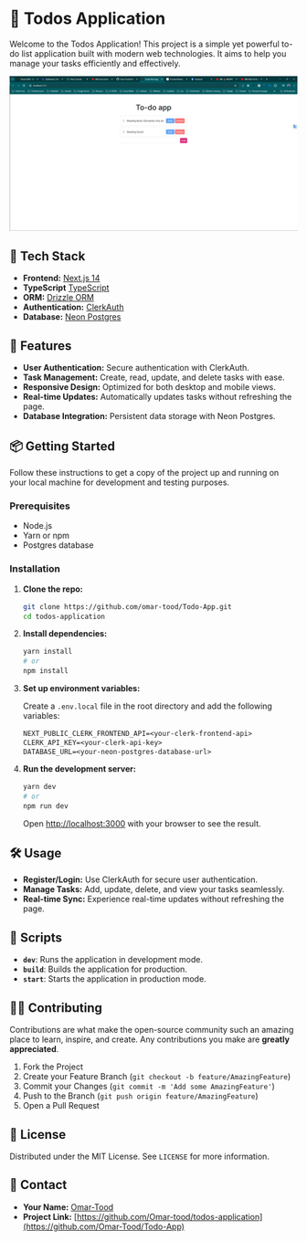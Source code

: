 
# 📝 Todos Application

Welcome to the Todos Application! This project is a simple yet powerful to-do list application built with modern web technologies. It aims to help you manage your tasks efficiently and effectively.

![Todos Application Screenshot](./public/Screenshot%202024-05-29%20233325.png)


## 🚀 Tech Stack

- **Frontend:** [Next.js 14](https://nextjs.org/)
- **TypeScript** [TypeScript](https://www.typescriptlang.org/)
- **ORM:** [Drizzle ORM](https://github.com/drizzle-team/drizzle-orm)
- **Authentication:** [ClerkAuth](https://clerk.dev/)
- **Database:** [Neon Postgres](https://neon.tech/)

## 🌟 Features

- **User Authentication:** Secure authentication with ClerkAuth.
- **Task Management:** Create, read, update, and delete tasks with ease.
- **Responsive Design:** Optimized for both desktop and mobile views.
- **Real-time Updates:** Automatically updates tasks without refreshing the page.
- **Database Integration:** Persistent data storage with Neon Postgres.

## 📦 Getting Started

Follow these instructions to get a copy of the project up and running on your local machine for development and testing purposes.

### Prerequisites

- Node.js
- Yarn or npm
- Postgres database

### Installation

1. **Clone the repo:**

    ```sh
    git clone https://github.com/omar-tood/Todo-App.git
    cd todos-application
    ```

2. **Install dependencies:**

    ```sh
    yarn install
    # or
    npm install
    ```

3. **Set up environment variables:**

    Create a `.env.local` file in the root directory and add the following variables:

    ```env
    NEXT_PUBLIC_CLERK_FRONTEND_API=<your-clerk-frontend-api>
    CLERK_API_KEY=<your-clerk-api-key>
    DATABASE_URL=<your-neon-postgres-database-url>
    ```

4. **Run the development server:**

    ```sh
    yarn dev
    # or
    npm run dev
    ```

    Open [http://localhost:3000](http://localhost:3000) with your browser to see the result.

## 🛠 Usage

- **Register/Login:** Use ClerkAuth for secure user authentication.
- **Manage Tasks:** Add, update, delete, and view your tasks seamlessly.
- **Real-time Sync:** Experience real-time updates without refreshing the page.

## 📜 Scripts

- **`dev`**: Runs the application in development mode.
- **`build`**: Builds the application for production.
- **`start`**: Starts the application in production mode.

## 🧑‍💻 Contributing

Contributions are what make the open-source community such an amazing place to learn, inspire, and create. Any contributions you make are **greatly appreciated**.

1. Fork the Project
2. Create your Feature Branch (`git checkout -b feature/AmazingFeature`)
3. Commit your Changes (`git commit -m 'Add some AmazingFeature'`)
4. Push to the Branch (`git push origin feature/AmazingFeature`)
5. Open a Pull Request

## 📝 License

Distributed under the MIT License. See `LICENSE` for more information.

## 📧 Contact

- **Your Name:** [Omar-Tood](omarjibrilabdulkhadir@gmail.com)
- **Project Link:** [https://github.com/Omar-tood/todos-application](https://github.com/Omar-Tood/Todo-App)


